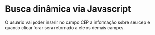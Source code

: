 # Busca dinâmica via Javascript

<p>O usuario vai poder inserir no campo CEP a informação sobre seu cep e <br>
quando clicar forar será retornado a ele os demais campos.	
</p> 